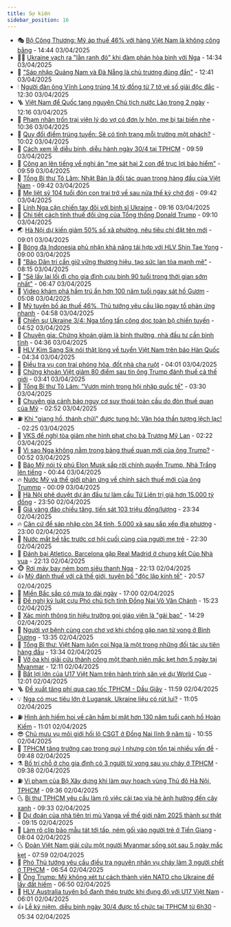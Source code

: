 ```yaml
---
title: Sự kiện
sidebar_position: 16
---
```


<!-- dantri-su-kien:START -->
- 🎭 [Bộ Công Thương: Mỹ áp thuế 46% với hàng Việt Nam là không công bằng](https://dantri.com.vn/kinh-doanh/bo-cong-thuong-my-ap-thue-46-voi-hang-viet-nam-la-khong-cong-bang-20250403192624915.htm) - 14:44 03/04/2025
- 👨‍🏫 [Ukraine vạch ra &quot;lằn ranh đỏ&quot; khi đàm phán hòa bình với Nga](https://dantri.com.vn/the-gioi/ukraine-vach-ra-lan-ranh-do-khi-dam-phan-hoa-binh-voi-nga-20250403212245480.htm) - 14:34 03/04/2025
- 🌮 [&quot;Sáp nhập Quảng Nam và Đà Nẵng là chủ trương đúng đắn&quot;](https://dantri.com.vn/xa-hoi/sap-nhap-quang-nam-va-da-nang-la-chu-truong-dung-dan-20250403181643523.htm) - 12:41 03/04/2025
- 🕯 [Người đàn ông Vĩnh Long trúng 14 tỷ đồng từ 7 tờ vé số giải độc đắc](https://dantri.com.vn/xa-hoi/nguoi-dan-ong-vinh-long-trung-14-ty-dong-tu-7-to-ve-so-giai-doc-dac-20250403182907748.htm) - 12:30 03/04/2025
- 🪜 [Việt Nam để Quốc tang nguyên Chủ tịch nước Lào trong 2 ngày](https://dantri.com.vn/xa-hoi/viet-nam-de-quoc-tang-nguyen-chu-tich-nuoc-lao-trong-2-ngay-20250403190259524.htm) - 12:16 03/04/2025
- 🐘 [Phạm nhân trốn trại viện lý do vợ có đơn ly hôn, mẹ bị tai biến nhẹ](https://dantri.com.vn/phap-luat/pham-nhan-tron-trai-vien-ly-do-vo-co-don-ly-hon-me-bi-tai-bien-nhe-20250403171901582.htm) - 10:36 03/04/2025
- 🤔 [Quy đổi điểm trúng tuyển: Sẽ có tình trạng mỗi trường một phách?](https://dantri.com.vn/giao-duc/quy-doi-diem-trung-tuyen-se-co-tinh-trang-moi-truong-mot-phach-20250403164343313.htm) - 10:02 03/04/2025
- 🧠 [Cách xem lễ diễu binh, diễu hành ngày 30/4 tại TPHCM](https://dantri.com.vn/xa-hoi/cach-xem-le-dieu-binh-dieu-hanh-ngay-304-tai-tphcm-20250403161147748.htm) - 09:59 03/04/2025
- 📝 [Công an lên tiếng về nghi án &quot;mẹ sát hại 2 con để trục lợi bảo hiểm&quot;](https://dantri.com.vn/phap-luat/cong-an-len-tieng-ve-nghi-an-me-sat-hai-2-con-de-truc-loi-bao-hiem-20250403164545172.htm) - 09:59 03/04/2025
- 🦏 [Tổng Bí thư Tô Lâm: Nhật Bản là đối tác quan trọng hàng đầu của Việt Nam](https://dantri.com.vn/xa-hoi/tong-bi-thu-to-lam-nhat-ban-la-doi-tac-quan-trong-hang-dau-cua-viet-nam-20250403162148071.htm) - 09:42 03/04/2025
- 🥰 [Mẹ liệt sỹ 104 tuổi đón con trai trở về sau nửa thế kỷ chờ đợi](https://dantri.com.vn/lao-dong-viec-lam/me-liet-sy-104-tuoi-don-con-trai-tro-ve-sau-nua-the-ky-cho-doi-20250403153140512.htm) - 09:42 03/04/2025
- 🤗 [Lính Nga cận chiến tay đôi với binh sĩ Ukraine](https://dantri.com.vn/the-gioi/linh-nga-can-chien-tay-doi-voi-binh-si-ukraine-20250401160636916.htm) - 09:16 03/04/2025
- 🌈 [Chi tiết cách tính thuế đối ứng của Tổng thống Donald Trump](https://dantri.com.vn/kinh-doanh/chi-tiet-cach-tinh-thue-doi-ung-cua-tong-thong-donald-trump-20250403160048885.htm) - 09:10 03/04/2025
- 🌏 [Hà Nội dự kiến giảm 50% số xã phường, nêu tiêu chí đặt tên mới](https://dantri.com.vn/xa-hoi/ha-noi-du-kien-giam-50-so-xa-phuong-neu-tieu-chi-dat-ten-moi-20250403154721977.htm) - 09:01 03/04/2025
- 💄 [Bóng đá Indonesia phủ nhận khả năng tái hợp với HLV Shin Tae Yong](https://dantri.com.vn/the-thao/bong-da-indonesia-phu-nhan-kha-nang-tai-hop-voi-hlv-shin-tae-yong-20250403114913268.htm) - 09:00 03/04/2025
- 👺 [&quot;Báo Dân trí cần giữ vững thương hiệu, tạo sức lan tỏa mạnh mẽ&quot;](https://dantri.com.vn/noi-vu/bao-dan-tri-can-giu-vung-thuong-hieu-tao-suc-lan-toa-manh-me-20250403145656604.htm) - 08:15 03/04/2025
- 👹 [&quot;Sẽ lấy lại lối đi cho gia đình cựu binh 90 tuổi trong thời gian sớm nhất&quot;](https://dantri.com.vn/xa-hoi/se-lay-lai-loi-di-cho-gia-dinh-cuu-binh-90-tuoi-trong-thoi-gian-som-nhat-20250403133229816.htm) - 06:47 03/04/2025
- 🌊 [Video khám phá hầm trú ẩn hơn 100 năm tuổi ngay sát hồ Gươm](https://dantri.com.vn/xa-hoi/video-kham-pha-ham-tru-an-hon-100-nam-tuoi-ngay-sat-ho-guom-20250403120425865.htm) - 05:08 03/04/2025
- 🤠 [Mỹ tuyên bố áp thuế 46%, Thủ tướng yêu cầu lập ngay tổ phản ứng nhanh](https://dantri.com.vn/xa-hoi/my-tuyen-bo-ap-thue-46-thu-tuong-yeu-cau-lap-ngay-to-phan-ung-nhanh-20250403094044452.htm) - 04:58 03/04/2025
- 🎊 [Chiến sự Ukraine 3/4: Nga tổng tấn công dọc toàn bộ chiến tuyến](https://dantri.com.vn/the-gioi/chien-su-ukraine-34-nga-tong-tan-cong-doc-toan-bo-chien-tuyen-20250403105455655.htm) - 04:52 03/04/2025
- 🐘 [Chuyên gia: Chứng khoán giảm là bình thường, nhà đầu tư cần bình tĩnh](https://dantri.com.vn/kinh-doanh/chuyen-gia-chung-khoan-giam-la-binh-thuong-nha-dau-tu-can-binh-tinh-20250403112617046.htm) - 04:36 03/04/2025
- 💂 [HLV Kim Sang Sik nói thật lòng về tuyển Việt Nam trên báo Hàn Quốc](https://dantri.com.vn/the-thao/hlv-kim-sang-sik-noi-that-long-ve-tuyen-viet-nam-tren-bao-han-quoc-20250403113439119.htm) - 04:34 03/04/2025
- 👹 [Điều tra vụ con trai phóng hỏa, đốt nhà cha ruột](https://dantri.com.vn/xa-hoi/dieu-tra-vu-con-trai-phong-hoa-dot-nha-cha-ruot-20250403103659773.htm) - 04:01 03/04/2025
- 🦒 [Chứng khoán Việt giảm 80 điểm sau tin ông Trump đánh thuế cả thế giới](https://dantri.com.vn/kinh-doanh/chung-khoan-viet-giam-80-diem-sau-tin-ong-trump-danh-thue-ca-the-gioi-20250403092732363.htm) - 03:41 03/04/2025
- 🗽 [Tổng Bí thư Tô Lâm: &quot;Vươn mình trong hội nhập quốc tế&quot;](https://dantri.com.vn/xa-hoi/tong-bi-thu-to-lam-vuon-minh-trong-hoi-nhap-quoc-te-20250403101936023.htm) - 03:30 03/04/2025
- 💄 [Chuyên gia cảnh báo nguy cơ suy thoái toàn cầu do đòn thuế quan của Mỹ](https://dantri.com.vn/the-gioi/chuyen-gia-canh-bao-nguy-co-suy-thoai-toan-cau-do-don-thue-quan-cua-my-20250403094424311.htm) - 02:52 03/04/2025
- ⛽️ [Khi &quot;giang hồ, thánh chửi&quot; được tung hô: Văn hóa thần tượng lệch lạc!](https://dantri.com.vn/doi-song/khi-giang-ho-thanh-chui-duoc-tung-ho-van-hoa-than-tuong-lech-lac-20250403082444402.htm) - 02:25 03/04/2025
- 🥷 [VKS đề nghị tòa giảm nhẹ hình phạt cho bà Trương Mỹ Lan](https://dantri.com.vn/phap-luat/vks-de-nghi-toa-giam-nhe-hinh-phat-cho-ba-truong-my-lan-20250403085435641.htm) - 02:22 03/04/2025
- 🤖 [Vì sao Nga không nằm trong bảng thuế quan mới của ông Trump?](https://dantri.com.vn/the-gioi/vi-sao-nga-khong-nam-trong-bang-thue-quan-moi-cua-ong-trump-20250403074144065.htm) - 00:52 03/04/2025
- 🌊 [Báo Mỹ nói tỷ phú Elon Musk sắp rời chính quyền Trump, Nhà Trắng lên tiếng](https://dantri.com.vn/the-gioi/bao-my-noi-ty-phu-elon-musk-sap-roi-chinh-quyen-trump-nha-trang-len-tieng-20250403073528230.htm) - 00:44 03/04/2025
- 🔥 [Nước Mỹ và thế giới phản ứng về chính sách thuế mới của ông Trummp](https://dantri.com.vn/the-gioi/nuoc-my-va-the-gioi-phan-ung-ve-chinh-sach-thue-moi-cua-ong-trummp-20250403065649489.htm) - 00:09 03/04/2025
- 🦏 [Hà Nội phê duyệt dự án đầu tư làm cầu Tứ Liên trị giá hơn 15.000 tỷ đồng](https://dantri.com.vn/xa-hoi/ha-noi-phe-duyet-du-an-dau-tu-lam-cau-tu-lien-tri-gia-hon-15000-ty-dong-20250403064859275.htm) - 23:50 02/04/2025
- 🐘 [Giá vàng đảo chiều tăng, tiến sát 103 triệu đồng/lượng](https://dantri.com.vn/kinh-doanh/gia-vang-dao-chieu-tang-tien-sat-103-trieu-dongluong-20250403005030021.htm) - 23:34 02/04/2025
- 🔥 [Căn cứ để sáp nhập còn 34 tỉnh, 5.000 xã sau sắp xếp địa phương](https://dantri.com.vn/noi-vu/can-cu-de-sap-nhap-con-34-tinh-5000-xa-sau-sap-xep-dia-phuong-20250402095449624.htm) - 23:00 02/04/2025
- 💼 [Nước mắt bế tắc trước cơ hội cuối cùng của người mẹ trẻ](https://dantri.com.vn/tam-long-nhan-ai/nuoc-mat-be-tac-truoc-co-hoi-cuoi-cung-cua-nguoi-me-tre-20250328212302260.htm) - 22:30 02/04/2025
- 🚀 [Đánh bại Atletico, Barcelona gặp Real Madrid ở chung kết Cúp Nhà vua](https://dantri.com.vn/the-thao/danh-bai-atletico-barcelona-gap-real-madrid-o-chung-ket-cup-nha-vua-20250403051349781.htm) - 22:13 02/04/2025
- 🐵 [Rơi máy bay ném bom siêu thanh Nga](https://dantri.com.vn/the-gioi/roi-may-bay-nem-bom-sieu-thanh-nga-20250403045403719.htm) - 22:13 02/04/2025
- 👍 [Mỹ đánh thuế với cả thế giới, tuyên bố &quot;độc lập kinh tế&quot;](https://dantri.com.vn/the-gioi/my-danh-thue-voi-ca-the-gioi-tuyen-bo-doc-lap-kinh-te-20250403034609577.htm) - 20:57 02/04/2025
- 🚦 [Miền Bắc sắp có mưa to dài ngày](https://dantri.com.vn/xa-hoi/mien-bac-sap-co-mua-to-dai-ngay-20250402202514535.htm) - 17:00 02/04/2025
- 🥸 [Đề nghị kỷ luật cựu Phó chủ tịch tỉnh Đồng Nai Võ Văn Chánh](https://dantri.com.vn/xa-hoi/de-nghi-ky-luat-cuu-pho-chu-tich-tinh-dong-nai-vo-van-chanh-20250402205224778.htm) - 15:23 02/04/2025
- 🥷 [Xác minh thông tin hiệu trưởng gọi giáo viên là &quot;gái bao&quot;](https://dantri.com.vn/giao-duc/xac-minh-thong-tin-hieu-truong-goi-giao-vien-la-gai-bao-20250402201559627.htm) - 14:29 02/04/2025
- 🤡 [Người vợ bệnh cùng con chơ vơ khi chồng gặp nạn tử vong ở Bình Dương](https://dantri.com.vn/xa-hoi/nguoi-vo-benh-cung-con-cho-vo-khi-chong-gap-nan-tu-vong-o-binh-duong-20250402155543810.htm) - 13:35 02/04/2025
- 🥳 [Tổng Bí thư: Việt Nam luôn coi Nga là một trong những đối tác ưu tiên hàng đầu](https://dantri.com.vn/xa-hoi/tong-bi-thu-viet-nam-luon-coi-nga-la-mot-trong-nhung-doi-tac-uu-tien-hang-dau-20250402203307863.htm) - 13:34 02/04/2025
- 🤩 [Vỡ òa khi giải cứu thành công một thanh niên mắc kẹt hơn 5 ngày tại Myanmar](https://dantri.com.vn/xa-hoi/vo-oa-khi-giai-cuu-thanh-cong-mot-thanh-nien-mac-ket-hon-5-ngay-tai-myanmar-20250402185624466.htm) - 12:11 02/04/2025
- 🎡 [Bất lợi lớn của U17 Việt Nam trên hành trình săn vé dự World Cup](https://dantri.com.vn/the-thao/bat-loi-lon-cua-u17-viet-nam-tren-hanh-trinh-san-ve-du-world-cup-20250402190148657.htm) - 12:01 02/04/2025
- 🪜 [Đề xuất tăng phí qua cao tốc TPHCM - Dầu Giây](https://dantri.com.vn/xa-hoi/de-xuat-tang-phi-qua-cao-toc-tphcm-dau-giay-20250402185528963.htm) - 11:59 02/04/2025
- 💡 [Nga có mục tiêu lớn ở Lugansk, Ukraine liệu có rút lui?](https://dantri.com.vn/the-gioi/nga-co-muc-tieu-lon-o-lugansk-ukraine-lieu-co-rut-lui-20250402124430285.htm) - 11:05 02/04/2025
- ⛽️ [Hình ảnh hiếm hoi về căn hầm bí mật hơn 130 năm tuổi cạnh hồ Hoàn Kiếm](https://dantri.com.vn/xa-hoi/hinh-anh-hiem-hoi-ve-can-ham-bi-mat-hon-130-nam-tuoi-canh-ho-hoan-kiem-20250402171015324.htm) - 11:01 02/04/2025
- 😎 [Chủ mưu vụ môi giới hối lộ CSGT ở Đồng Nai lĩnh 9 năm tù](https://dantri.com.vn/phap-luat/chu-muu-vu-moi-gioi-hoi-lo-csgt-o-dong-nai-linh-9-nam-tu-20250402171646099.htm) - 10:55 02/04/2025
- 🗽 [TPHCM tăng trưởng cao trong quý I nhưng còn tồn tại nhiều vấn đề](https://dantri.com.vn/xa-hoi/tphcm-tang-truong-cao-trong-quy-i-nhung-con-ton-tai-nhieu-van-de-20250402153234937.htm) - 09:48 02/04/2025
- ⚗️ [Bố trí chỗ ở cho gia đình có 3 người tử vong sau vụ cháy ở TPHCM](https://dantri.com.vn/xa-hoi/bo-tri-cho-o-cho-gia-dinh-co-3-nguoi-tu-vong-sau-vu-chay-o-tphcm-20250402160750138.htm) - 09:38 02/04/2025
- ⛽️ [Vi phạm của Bộ Xây dựng khi làm quy hoạch vùng Thủ đô Hà Nội, TPHCM](https://dantri.com.vn/xa-hoi/vi-pham-cua-bo-xay-dung-khi-lam-quy-hoach-vung-thu-do-ha-noi-tphcm-20250402151416777.htm) - 09:36 02/04/2025
- 🌜 [Bí thư TPHCM yêu cầu làm rõ việc cải tạo vỉa hè ảnh hưởng đến cây xanh](https://dantri.com.vn/xa-hoi/bi-thu-tphcm-yeu-cau-lam-ro-viec-cai-tao-via-he-anh-huong-den-cay-xanh-20250402160257420.htm) - 09:33 02/04/2025
- 🦩 [Dự đoán của nhà tiên tri mù Vanga về thế giới năm 2025 thành sự thật](https://dantri.com.vn/the-gioi/du-doan-cua-nha-tien-tri-mu-vanga-ve-the-gioi-nam-2025-thanh-su-that-20250402160008259.htm) - 09:15 02/04/2025
- 🦒 [Làm rõ clip bảo mẫu tát tới tấp, ném gối vào người trẻ ở Tiền Giang](https://dantri.com.vn/xa-hoi/lam-ro-clip-bao-mau-tat-toi-tap-nem-goi-vao-nguoi-tre-o-tien-giang-20250402144136324.htm) - 08:04 02/04/2025
- 🌜 [Đoàn Việt Nam giải cứu một người Myanmar sống sót sau 5 ngày mắc kẹt](https://dantri.com.vn/xa-hoi/doan-viet-nam-giai-cuu-mot-nguoi-myanmar-song-sot-sau-5-ngay-mac-ket-20250402124641023.htm) - 07:59 02/04/2025
- 🐎 [Phó Thủ tướng yêu cầu điều tra nguyên nhân vụ cháy làm 3 người chết ở TPHCM](https://dantri.com.vn/xa-hoi/pho-thu-tuong-yeu-cau-dieu-tra-nguyen-nhan-vu-chay-lam-3-nguoi-chet-o-tphcm-20250402134211242.htm) - 06:54 02/04/2025
- 🌋 [Ông Trump: Mỹ không xét tư cách thành viên NATO cho Ukraine để lấy đất hiếm](https://dantri.com.vn/the-gioi/ong-trump-my-khong-xet-tu-cach-thanh-vien-nato-cho-ukraine-de-lay-dat-hiem-20250402134215660.htm) - 06:50 02/04/2025
- 🧰 [HLV Australia tuyên bố đanh thép trước khi đụng độ với U17 Việt Nam](https://dantri.com.vn/the-thao/hlv-australia-tuyen-bo-danh-thep-truoc-khi-dung-do-voi-u17-viet-nam-20250402122442345.htm) - 06:01 02/04/2025
- 👍 [Lễ kỷ niệm, diễu binh ngày 30/4 được tổ chức tại TPHCM từ 6h30](https://dantri.com.vn/xa-hoi/le-ky-niem-dieu-binh-ngay-304-duoc-to-chuc-tai-tphcm-tu-6h30-20250402121905137.htm) - 05:34 02/04/2025<!-- dantri-su-kien:END -->
